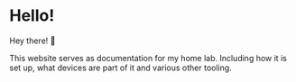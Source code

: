 # Hello!

Hey there! 👋

This website serves as documentation for my home lab.
Including how it is set up, what devices are part of it and various other tooling.
